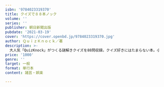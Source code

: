 ```yaml
---
isbn: '9784023319370'
title: クイズで８８本ノック
volume: ''
series: ''
publisher: 朝日新聞出版
pubdate: '2021-03-19'
cover: 'https://cover.openbd.jp/9784023319370.jpg'
author: ＱｕｉｚＫｎｏｃｋ／著
description: >-
  大人気「QuizKnock」がつくる謎解きクイズを88問収録。クイズ好きにはたまらない本。小中学生け月刊誌「ジュニアエラ」の人気連載「謎解きクイズノック」に掲載された問題に加え、オリジナル問題も約30問。伊沢拓司さんらのクイズ座談会入り。
price: '1000'
genre: ''
target: 一般
format: 単行本
content: 諸芸・娯楽

---
```

